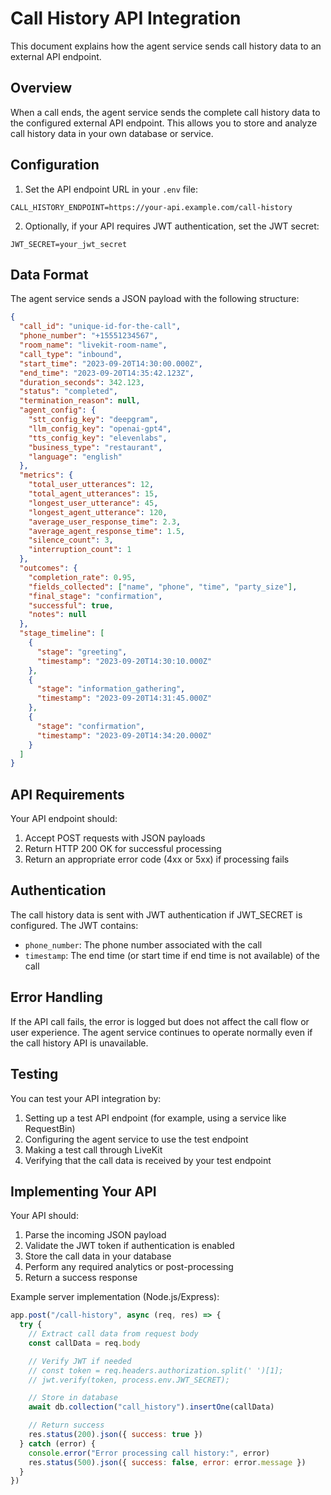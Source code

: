 # Call History API Integration

This document explains how the agent service sends call history data to an external API endpoint.

## Overview

When a call ends, the agent service sends the complete call history data to the configured external API endpoint. This allows you to store and analyze call history data in your own database or service.

## Configuration

1. Set the API endpoint URL in your `.env` file:

```
CALL_HISTORY_ENDPOINT=https://your-api.example.com/call-history
```

2. Optionally, if your API requires JWT authentication, set the JWT secret:

```
JWT_SECRET=your_jwt_secret
```

## Data Format

The agent service sends a JSON payload with the following structure:

```json
{
  "call_id": "unique-id-for-the-call",
  "phone_number": "+15551234567",
  "room_name": "livekit-room-name",
  "call_type": "inbound",
  "start_time": "2023-09-20T14:30:00.000Z",
  "end_time": "2023-09-20T14:35:42.123Z",
  "duration_seconds": 342.123,
  "status": "completed",
  "termination_reason": null,
  "agent_config": {
    "stt_config_key": "deepgram",
    "llm_config_key": "openai-gpt4",
    "tts_config_key": "elevenlabs",
    "business_type": "restaurant",
    "language": "english"
  },
  "metrics": {
    "total_user_utterances": 12,
    "total_agent_utterances": 15,
    "longest_user_utterance": 45,
    "longest_agent_utterance": 120,
    "average_user_response_time": 2.3,
    "average_agent_response_time": 1.5,
    "silence_count": 3,
    "interruption_count": 1
  },
  "outcomes": {
    "completion_rate": 0.95,
    "fields_collected": ["name", "phone", "time", "party_size"],
    "final_stage": "confirmation",
    "successful": true,
    "notes": null
  },
  "stage_timeline": [
    {
      "stage": "greeting",
      "timestamp": "2023-09-20T14:30:10.000Z"
    },
    {
      "stage": "information_gathering",
      "timestamp": "2023-09-20T14:31:45.000Z"
    },
    {
      "stage": "confirmation",
      "timestamp": "2023-09-20T14:34:20.000Z"
    }
  ]
}
```

## API Requirements

Your API endpoint should:

1. Accept POST requests with JSON payloads
2. Return HTTP 200 OK for successful processing
3. Return an appropriate error code (4xx or 5xx) if processing fails

## Authentication

The call history data is sent with JWT authentication if JWT_SECRET is configured. The JWT contains:

- `phone_number`: The phone number associated with the call
- `timestamp`: The end time (or start time if end time is not available) of the call

## Error Handling

If the API call fails, the error is logged but does not affect the call flow or user experience. The agent service continues to operate normally even if the call history API is unavailable.

## Testing

You can test your API integration by:

1. Setting up a test API endpoint (for example, using a service like RequestBin)
2. Configuring the agent service to use the test endpoint
3. Making a test call through LiveKit
4. Verifying that the call data is received by your test endpoint

## Implementing Your API

Your API should:

1. Parse the incoming JSON payload
2. Validate the JWT token if authentication is enabled
3. Store the call data in your database
4. Perform any required analytics or post-processing
5. Return a success response

Example server implementation (Node.js/Express):

```javascript
app.post("/call-history", async (req, res) => {
  try {
    // Extract call data from request body
    const callData = req.body

    // Verify JWT if needed
    // const token = req.headers.authorization.split(' ')[1];
    // jwt.verify(token, process.env.JWT_SECRET);

    // Store in database
    await db.collection("call_history").insertOne(callData)

    // Return success
    res.status(200).json({ success: true })
  } catch (error) {
    console.error("Error processing call history:", error)
    res.status(500).json({ success: false, error: error.message })
  }
})
```
